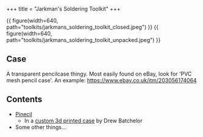 +++
title = "Jarkman's Soldering Toolkit"
+++

{{ figure(width=640, path="toolkits/jarkmans_soldering_toolkit_closed.jpeg") }}
{{ figure(width=640, path="toolkits/jarkmans_soldering_toolkit_unpacked.jpeg") }}

## Case
A transparent pencilcase thingy. Most easily found on eBay, look for 'PVC mesh pencil case'. An example:
https://www.ebay.co.uk/itm/203056174064

## Contents
- [Pinecil](@/tools/pinecil.md)
    - In a [custom 3d printed case](https://drewbatchelor.com/portfolio/pinecil-case/) by
    Drew Batchelor
- Some other things...
